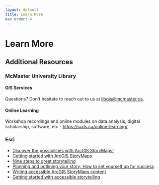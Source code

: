 ```yaml
---
layout: default
title: Learn More
nav_order: 4
---
```


# Learn More

## Additional Resources

### McMaster University Library
#### GIS Services
Questions? Don't hesitate to reach out to us at libgis@mcmaster.ca.

#### Online Learning
Workshop recordings and online modules on data analysis, digital scholarship, software, etc - https://scds.ca/online-learning/

### Esri
- [Discover the possibilities with ArcGIS StoryMaps!](https://storymaps.arcgis.com/collections/d34681ac0d1a417894a3a3d955c6913f)
- [Getting started with ArcGIS StoryMaps](https://storymaps.arcgis.com/stories/cea22a609a1d4cccb8d54c650b595bc4)
- [Nine steps to great storytelling](https://storymaps.arcgis.com/stories/429bc4eed5f145109e603c9711a33407)
- [Planning and outlining your story: How to set yourself up for success](https://www.esri.com/arcgis-blog/products/arcgis-storymaps/sharing-collaboration/planning-and-outlining-your-story-map-how-to-set-yourself-up-for-success/)
- [Writing accessible ArcGIS StoryMaps content](https://www.esri.com/arcgis-blog/products/arcgis-storymaps/constituent-engagement/writing-accessible-story-map-content/)
- [Getting started with accessible storytelling](https://storymaps.arcgis.com/stories/02670c9018f14cfbbaef7cba5c54d453)
